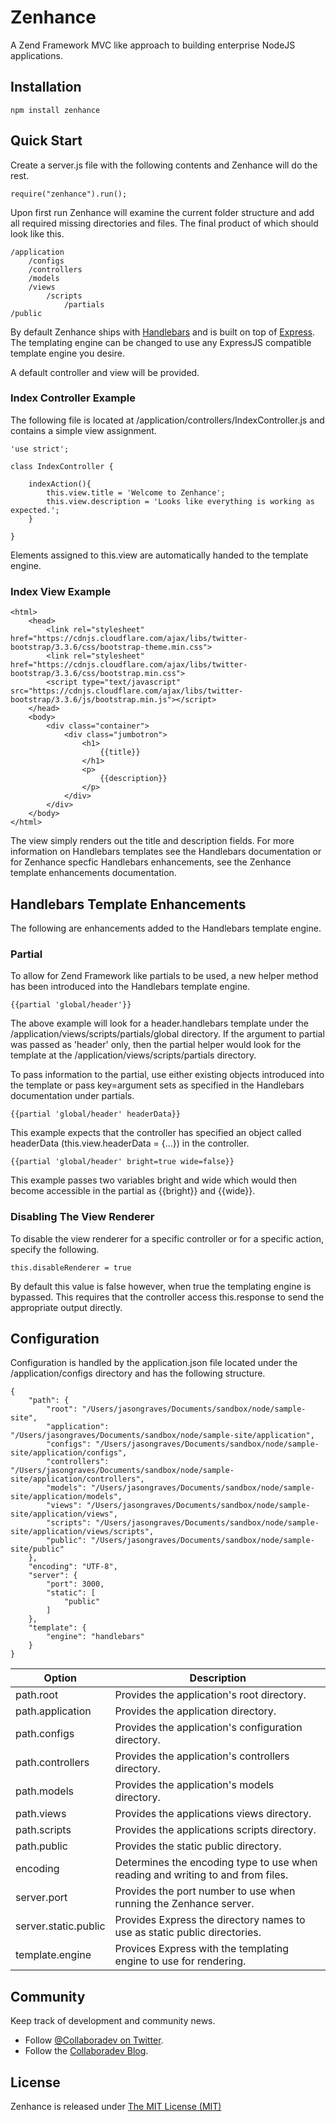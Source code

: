 Zenhance
========


A Zend Framework MVC like approach to building enterprise NodeJS applications.

## Installation

	npm install zenhance

## Quick Start

Create a server.js file with the following contents and Zenhance will do the rest.

	require("zenhance").run();

Upon first run Zenhance will examine the current folder structure and add all required missing directories and files.  The final product of which should look like this.

	/application
		/configs
		/controllers
		/models
		/views
			/scripts
				/partials
	/public

By default Zenhance ships with [Handlebars](http://handlebarsjs.com/) and is built on top of [Express](http://expressjs.com/).  The templating engine can be changed to use any ExpressJS compatible template engine you desire.

A default controller and view will be provided.

### Index Controller Example

The following file is located at /application/controllers/IndexController.js and contains a simple view assignment.

	'use strict';

	class IndexController {

		indexAction(){
			this.view.title = 'Welcome to Zenhance';
			this.view.description = 'Looks like everything is working as expected.';
		}

	}

Elements assigned to this.view are automatically handed to the template engine.

### Index View Example

	<html>
		<head>
			<link rel="stylesheet" href="https://cdnjs.cloudflare.com/ajax/libs/twitter-bootstrap/3.3.6/css/bootstrap-theme.min.css">
			<link rel="stylesheet" href="https://cdnjs.cloudflare.com/ajax/libs/twitter-bootstrap/3.3.6/css/bootstrap.min.css">
			<script type="text/javascript" src="https://cdnjs.cloudflare.com/ajax/libs/twitter-bootstrap/3.3.6/js/bootstrap.min.js"></script>
		</head>
		<body>
			<div class="container">
				<div class="jumbotron">
					<h1>
						{{title}}
					</h1>
					<p>
						{{description}}
					</p>
				</div>
			</div>
		</body>
	</html>

The view simply renders out the title and description fields.  For more information on Handlebars templates see the Handlebars documentation or for Zenhance specfic Handlebars enhancements, see the Zenhance template enhancements documentation.

## Handlebars Template Enhancements

The following are enhancements added to the Handlebars template engine.

### Partial

To allow for Zend Framework like partials to be used, a new helper method has been introduced into the Handlebars template engine.

	{{partial 'global/header'}}

The above example will look for a header.handlebars template under the /application/views/scripts/partials/global directory.  If the argument to partial was passed as 'header' only, then the partial helper would look for the template at the /application/views/scripts/partials directory.

To pass information to the partial, use either existing objects introduced into the template or pass key=argument sets as specified in the Handlebars documentation under partials.

	{{partial 'global/header' headerData}}

This example expects that the controller has specified an object called headerData (this.view.headerData = {...}) in the controller.

	{{partial 'global/header' bright=true wide=false}}

This example passes two variables bright and wide which would then become accessible in the partial as {{bright}} and {{wide}}.

### Disabling The View Renderer

To disable the view renderer for a specific controller or for a specific action, specify the following.

	this.disableRenderer = true

By default this value is false however, when true the templating engine is bypassed.  This requires that the controller access this.response to send the appropriate output directly.

## Configuration

Configuration is handled by the application.json file located under the /application/configs directory and has the following structure.

	{
		"path": {
			"root": "/Users/jasongraves/Documents/sandbox/node/sample-site",
			"application": "/Users/jasongraves/Documents/sandbox/node/sample-site/application",
			"configs": "/Users/jasongraves/Documents/sandbox/node/sample-site/application/configs",
			"controllers": "/Users/jasongraves/Documents/sandbox/node/sample-site/application/controllers",
			"models": "/Users/jasongraves/Documents/sandbox/node/sample-site/application/models",
			"views": "/Users/jasongraves/Documents/sandbox/node/sample-site/application/views",
			"scripts": "/Users/jasongraves/Documents/sandbox/node/sample-site/application/views/scripts",
			"public": "/Users/jasongraves/Documents/sandbox/node/sample-site/public"
		},
		"encoding": "UTF-8",
		"server": {
			"port": 3000,
			"static": [
				"public"
			]
		},
		"template": {
			"engine": "handlebars"
		}
	}

| Option | Description |
| ------ | ----------- |
| path.root | Provides the application's root directory. |
| path.application | Provides the application directory. |
| path.configs | Provides the application's configuration directory. |
| path.controllers | Provides the application's controllers directory. |
| path.models | Provides the application's models directory. |
| path.views | Provides the applications views directory. |
| path.scripts | Provides the applications scripts directory. |
| path.public | Provides the static public directory. |
| encoding | Determines the encoding type to use when reading and writing to and from files. |
| server.port | Provides the port number to use when running the Zenhance server. |
| server.static.public | Provides Express the directory names to use as static public directories. |
| template.engine | Provices Express with the templating engine to use for rendering. |



## Community

Keep track of development and community news.

* Follow [@Collaboradev on Twitter](https://twitter.com/collaboradev).
* Follow the [Collaboradev Blog](http://www.collaboradev.com).

## License

Zenhance is released under [The MIT License (MIT)](https://opensource.org/licenses/MIT)
